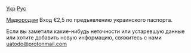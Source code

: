 [Укр](/) [Рус](/ru)

[Мадюродам](https://ru.wikipedia.org/wiki/%D0%9C%D0%B0%D0%B4%D1%8E%D1%80%D0%BE%D0%B4%D0%B0%D0%BC) Вход €2,5 по предъявлению украинского паспорта.

Если вы заметили какие-нибудь неточности или устаревшую данные или хотите добавить новую информацию, свяжитесь с нами <uatodo@protonmail.com> 

